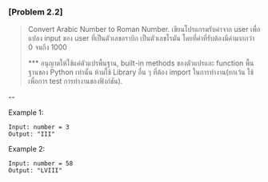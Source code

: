 ### [Problem 2.2]

> Convert Arabic Number to Roman Number.
> เขียนโปรแกรมรับค่าจาก user เพื่อแปลง input ของ user ที่เป็นตัวเลขอราบิก เป็นตัวเลขโรมัน
> โดยที่ค่าที่รับต้องมีค่ามากกว่า 0 จนถึง 1000
> 
> *** อนุญาตให้ใช้แค่ตัวแปรพื้นฐาน, built-in methods ของตัวแปรและ function พื้นฐานของ Python เท่านั้น
> ห้ามใช้ Library อื่น ๆ ที่ต้อง import ในการทำงาน(ยกเว้น ใช้เพื่อการ test การทำงานของฟังก์ชัน).

--

Example 1:

```
Input: number = 3
Output: "III"
```

Example 2:

```
Input: number = 58
Output: "LVIII"
```
